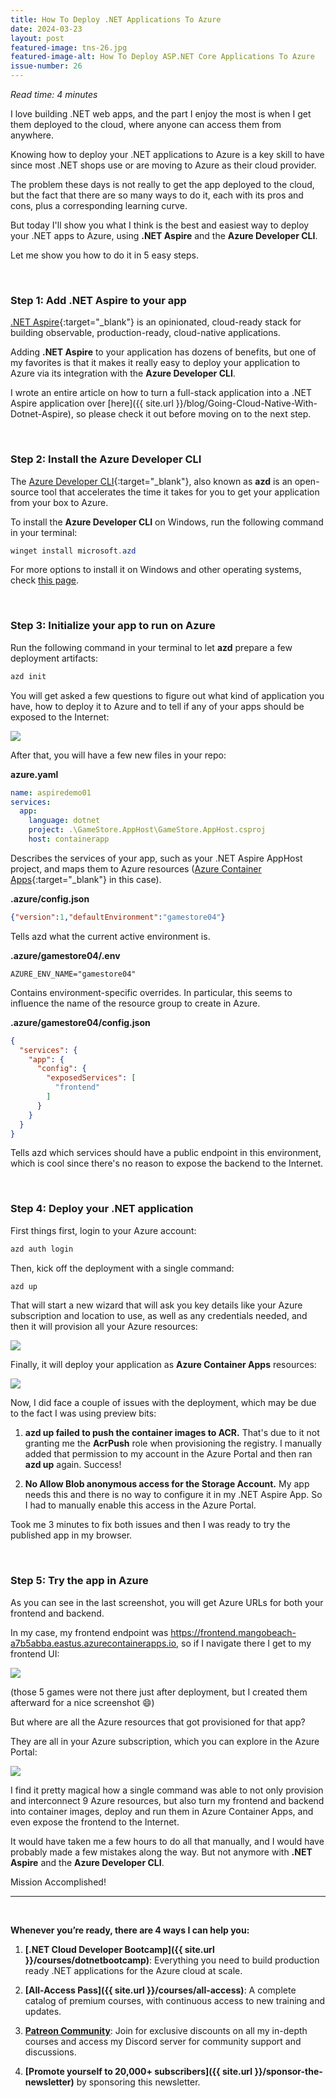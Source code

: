 ```yaml
---
title: How To Deploy .NET Applications To Azure
date: 2024-03-23
layout: post
featured-image: tns-26.jpg
featured-image-alt: How To Deploy ASP.NET Core Applications To Azure
issue-number: 26
---
```


*Read time: 4 minutes*

I love building .NET web apps, and the part I enjoy the most is when I get them deployed to the cloud, where anyone can access them from anywhere.

Knowing how to deploy your .NET applications to Azure is a key skill to have since most .NET shops use or are moving to Azure as their cloud provider.

The problem these days is not really to get the app deployed to the cloud, but the fact that there are so many ways to do it, each with its pros and cons, plus a corresponding learning curve.

But today I'll show you what I think is the best and easiest way to deploy your .NET apps to Azure, using **.NET Aspire** and the **Azure Developer CLI**.

Let me show you how to do it in 5 easy steps.

<br/>

### **Step 1: Add .NET Aspire to your app**
[.NET Aspire](https://learn.microsoft.com/dotnet/aspire/get-started/aspire-overview){:target="_blank"} is an opinionated, cloud-ready stack for building observable, production-ready, cloud-native applications.

Adding **.NET Aspire** to your application has dozens of benefits, but one of my favorites is that it makes it really easy to deploy your application to Azure via its integration with the **Azure Developer CLI**.

I wrote an entire article on how to turn a full-stack application into a .NET Aspire application over [here]({{ site.url }}/blog/Going-Cloud-Native-With-Dotnet-Aspire), so please check it out before moving on to the next step.

<br/>

### **Step 2: Install the Azure Developer CLI**
The [Azure Developer CLI](https://learn.microsoft.com/azure/developer/azure-developer-cli/overview){:target="_blank"}, also known as **azd** is an open-source tool that accelerates the time it takes for you to get your application from your box to Azure.

To install the **Azure Developer CLI** on Windows, run the following command in your terminal:

```powershell
winget install microsoft.azd
```

For more options to install it on Windows and other operating systems, check [this page](https://learn.microsoft.com/azure/developer/azure-developer-cli/install-azd).

<br/>

### **Step 3: Initialize your app to run on Azure**
Run the following command in your terminal to let **azd** prepare a few deployment artifacts:

```powershell
azd init
```

You will get asked a few questions to figure out what kind of application you have, how to deploy it to Azure and to tell if any of your apps should be exposed to the Internet:

![](/assets/images/azd-init.jpg)

After that, you will have a few new files in your repo:

**azure.yaml**

```yaml
name: aspiredemo01
services:  
  app:
    language: dotnet
    project: .\GameStore.AppHost\GameStore.AppHost.csproj
    host: containerapp
```

Describes the services of your app, such as your .NET Aspire AppHost project, and maps them to Azure resources ([Azure Container Apps](https://learn.microsoft.com/azure/container-apps/overview){:target="_blank"} in this case).

**.azure/config.json**

```json
{"version":1,"defaultEnvironment":"gamestore04"}
```

Tells azd what the current active environment is.

**.azure/gamestore04/.env**

```env
AZURE_ENV_NAME="gamestore04"
```

Contains environment-specific overrides. In particular, this seems to influence the name of the resource group to create in Azure.

**.azure/gamestore04/config.json**

```json
{
  "services": {
    "app": {
      "config": {
        "exposedServices": [
          "frontend"
        ]
      }
    }
  }
}
```

Tells azd which services should have a public endpoint in this environment, which is cool since there's no reason to expose the backend to the Internet.

<br/>

### **Step 4: Deploy your .NET application**
First things first, login to your Azure account:

```powershell
azd auth login
```

Then, kick off the deployment with a single command:

```powershell
azd up
```

That will start a new wizard that will ask you key details like your Azure subscription and location to use, as well as any credentials needed, and then it will provision all your Azure resources:

![](/assets/images/azd-up-01.png)

Finally, it will deploy your application as **Azure Container Apps** resources:

![](/assets/images/azd-up-02.png)

Now, I did face a couple of issues with the deployment, which may be due to the fact I was using preview bits:

1. **azd up failed to push the container images to ACR.** That's due to it not granting me the **AcrPush** role when provisioning the registry. I manually added that permission to my account in the Azure Portal and then ran **azd up** again. Success!

2. **No Allow Blob anonymous access for the Storage Account.** My app needs this and there is no way to configure it in my .NET Aspire App. So I had to manually enable this access in the Azure Portal.

Took me 3 minutes to fix both issues and then I was ready to try the published app in my browser.

<br/>

### **Step 5: Try the app in Azure**
As you can see in the last screenshot, you will get Azure URLs for both your frontend and backend. 

In my case, my frontend endpoint was https://frontend.mangobeach-a7b5abba.eastus.azurecontainerapps.io, so if I navigate there I get to my frontend UI:

![](/assets/images/azd-deployed.jpg)

(those 5 games were not there just after deployment, but I created them afterward for a nice screenshot 😄)

But where are all the Azure resources that got provisioned for that app? 

They are all in your Azure subscription, which you can explore in the Azure Portal:

![](/assets/images/azd-azure-portal.jpg)

I find it pretty magical how a single command was able to not only provision and interconnect 9 Azure resources, but also turn my frontend and backend into container images, deploy and run them in Azure Container Apps, and even expose the frontend to the Internet.

It would have taken me a few hours to do all that manually, and I would have probably made a few mistakes along the way. But not anymore with **.NET Aspire** and the **Azure Developer CLI**.

Mission Accomplished!

---

<br/>

**Whenever you’re ready, there are 4 ways I can help you:**

1. **[.NET Cloud Developer Bootcamp]({{ site.url }}/courses/dotnetbootcamp)**:​ Everything you need to build production ready .NET applications for the Azure cloud at scale.

2. **[​All-Access Pass]({{ site.url }}/courses/all-access)**: A complete catalog of premium courses, with continuous access to new training and updates. 

3. **[​Patreon Community](https://www.patreon.com/juliocasal)**: Join for exclusive discounts on all my in-depth courses and access my Discord server for community support and discussions. 

4. **[Promote yourself to 20,000+ subscribers]({{ site.url }}/sponsor-the-newsletter)** by sponsoring this newsletter.